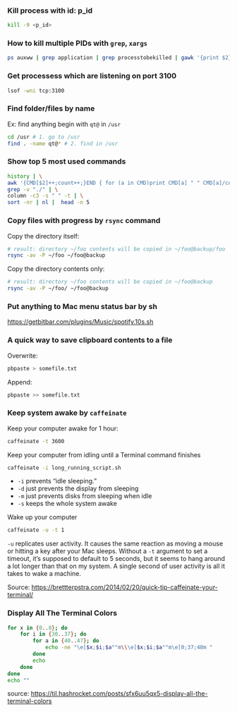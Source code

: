 ### Kill process with id: p_id
```sh
kill -9 <p_id>
```
### How to kill multiple PIDs with ```grep```, ```xargs```
```sh
ps auxww | grep application | grep processtobekilled | gawk '{print $2}' | grep -v grep | xargs kill -9
```

### Get processess which are listening on port 3100
```sh
lsof -wni tcp:3100
```

### Find folder/files by name
Ex: find anything begin with ```qt@``` in ```/usr```

```sh
cd /usr # 1. go to /usr
find . -name qt@* # 2. find in /usr
```
### Show top 5 most used commands

```sh
history | \
awk '{CMD[$2]++;count++;}END { for (a in CMD)print CMD[a] " " CMD[a]/count*100 "% " a;}' | \
grep -v "./" | \
column -c3 -s " " -t | \
sort -nr | nl |  head -n 5
```
### Copy files with progress by ```rsync``` command
Copy the directory itself:
```sh
# result: directory ~/foo contents will be copied in ~/foo@backup/foo
rsync -av -P ~/foo ~/foo@backup
```
Copy the directory contents only:
```sh
# result: directory ~/foo contents will be copied in ~/foo@backup
rsync -av -P ~/foo/ ~/foo@backup
```
### Put anything to Mac menu status bar by sh
https://getbitbar.com/plugins/Music/spotify.10s.sh

### A quick way to save clipboard contents to a file 
Overwrite:
```sh
pbpaste > somefile.txt
```
Append:
```sh
pbpaste >> somefile.txt
```


### Keep system awake by ```caffeinate```
Keep your computer awake for 1 hour:
```sh
caffeinate -t 3600
```
Keep your computer from idling until a Terminal command finishes
```sh
caffeinate -i long_running_script.sh
```
- ```-i``` prevents “idle sleeping.”
- ```-d``` just prevents the display from sleeping
- ```-m``` just prevents disks from sleeping when idle
- ```-s``` keeps the whole system awake

Wake up your computer
```sh
caffeinate -u -t 1
```
```-u``` replicates user activity. It causes the same reaction as moving a mouse or hitting a key after your Mac sleeps. Without a ```-t``` argument to set a timeout, it’s supposed to default to 5 seconds, but it seems to hang around a lot longer than that on my system. A single second of user activity is all it takes to wake a machine.

Source: https://brettterpstra.com/2014/02/20/quick-tip-caffeinate-your-terminal/

### Display All The Terminal Colors
```sh
for x in {0..8}; do 
    for i in {30..37}; do 
        for a in {40..47}; do 
            echo -ne "\e[$x;$i;$a""m\\\e[$x;$i;$a""m\e[0;37;40m "
        done
        echo
    done
done
echo ""
```
source: https://til.hashrocket.com/posts/sfx6uu5qx5-display-all-the-terminal-colors
